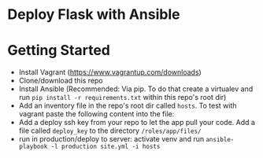 # Deploy Flask with Ansible

# Getting Started

* Install Vagrant (https://www.vagrantup.com/downloads)
* Clone/download this repo
* Install Ansible (Recommended: Via pip. To do that create a virtualev and run `pip install -r requirements.txt` within this repo's root dir)
* Add an inventory file in the repo's root dir called `hosts`. To test with vagrant paste the following content into the file:
* Add a deploy ssh key from your repo to let the app pull your code. Add a file called `deploy_key` to the directory `/roles/app/files/`
* run in production/deploy to server: activate venv and run `ansible-playbook -l production site.yml -i hosts`
